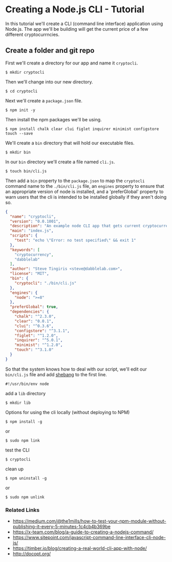 Creating a Node.js CLI - Tutorial
========
In this tutorial we'll create a CLI (command line interface) application using Node.js. The app we'll be building will get the current price of a few different cryptocurrncies. 

## Create a folder and git repo
First we'll create a directory for our app and name it `cryptocli`.
```
$ mkdir cryptocli
```
Then we'll change into our new directory.
```
$ cd cryptocli
```
Next we'll create a `package.json` file.
```
$ npm init -y
```
Then install the npm packages we'll be using.
```
$ npm install chalk clear clui figlet inquirer minimist configstore touch --save
```
We'll create a `bin` directory that will hold our executable files.
```
$ mkdir bin
```
In our `bin` directory we'll create a file named `cli.js`.
```
$ touch bin/cli.js
```
Then add a `bin` property to the `package.json` to map the `cryptocli` command name to the `./bin/cli.js` file, an `engines` property to ensure that an appropriate version of node is installed, and a 'preferGlobal' property to warn users that the cli is intended to be installed globally if they aren't doing so. 
```json
{
  "name": "cryptocli",
  "version": "0.0.1001",
  "description": "An example node CLI app that gets current cryptocurrency prices.",
  "main": "index.js",
  "scripts": {
    "test": "echo \"Error: no test specified\" && exit 1"
  },
  "keywords": [
    "cryptocurrency",
    "dabblelab"
  ],
  "author": "Steve Tingiris <steve@dabblelab.com>",
  "license": "MIT",
  "bin": {
    "cryptocli": "./bin/cli.js"
  },
  "engines": {
    "node": ">=8"
  },
  "preferGlobal": true,
  "dependencies": {
    "chalk": "^2.3.0",
    "clear": "0.0.1",
    "clui": "^0.3.6",
    "configstore": "^3.1.1",
    "figlet": "^1.2.0",
    "inquirer": "^5.0.1",
    "minimist": "^1.2.0",
    "touch": "^3.1.0"
  }
}
```

So that the system knows how to deal with our script, we'll edit our `bin/cli.js` file and add [shebang](https://en.wikipedia.org/wiki/Shebang_%28Unix%29) to the first line.
```
#!/usr/bin/env node
```
add a `lib` directory 
```
$ mkdir lib
```
Options for using the cli locally (without deploying to NPM)
```
$ npm install -g
```
or
```
$ sudo npm link
```
test the CLI
```
$ cryptocli 
```
clean up
```
$ npm uninstall -g
```
or 
```
$ sudo npm unlink
```


### Related Links
- https://medium.com/@the1mills/how-to-test-your-npm-module-without-publishing-it-every-5-minutes-1c4cb4b369be
- https://x-team.com/blog/a-guide-to-creating-a-nodejs-command/
- https://www.sitepoint.com/javascript-command-line-interface-cli-node-js/
- https://timber.io/blog/creating-a-real-world-cli-app-with-node/
- http://docopt.org/